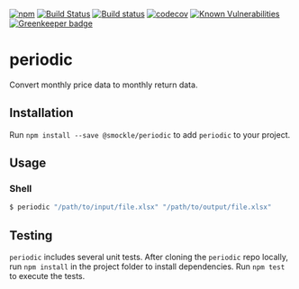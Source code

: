 [![npm](https://img.shields.io/npm/v/@smockle/periodic.svg)](https://www.npmjs.com/package/@smockle/periodic)
[![Build Status](https://travis-ci.org/smockle/periodic.svg?branch=master)](https://travis-ci.org/smockle/periodic)
[![Build status](https://ci.appveyor.com/api/projects/status/625en0ocv60p4nmn?svg=true)](https://ci.appveyor.com/project/smockle/periodic)
[![codecov](https://codecov.io/gh/smockle/periodic/branch/master/graph/badge.svg)](https://codecov.io/gh/smockle/periodic)
[![Known Vulnerabilities](https://snyk.io/test/github/smockle/periodic/badge.svg)](https://snyk.io/test/github/smockle/periodic)
[![Greenkeeper badge](https://badges.greenkeeper.io/smockle/periodic.svg)](https://greenkeeper.io/)

# periodic

Convert monthly price data to monthly return data.

## Installation

Run `npm install --save @smockle/periodic` to add `periodic` to your project.

## Usage

### Shell
```Bash
$ periodic "/path/to/input/file.xlsx" "/path/to/output/file.xlsx"
```

## Testing

`periodic` includes several unit tests. After cloning the `periodic` repo locally, run `npm install` in the project folder to install dependencies. Run `npm test` to execute the tests.
